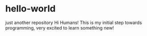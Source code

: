 # hello-world
just another repository
Hi Humans!
This is my initial step towards programming, very excited to learn something new!
